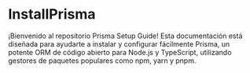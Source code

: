 # InstallPrisma
¡Bienvenido al repositorio Prisma Setup Guide! Esta documentación está diseñada para ayudarte a instalar y configurar fácilmente Prisma, un potente ORM de código abierto para Node.js y TypeScript, utilizando gestores de paquetes populares como npm, yarn y pnpm.
